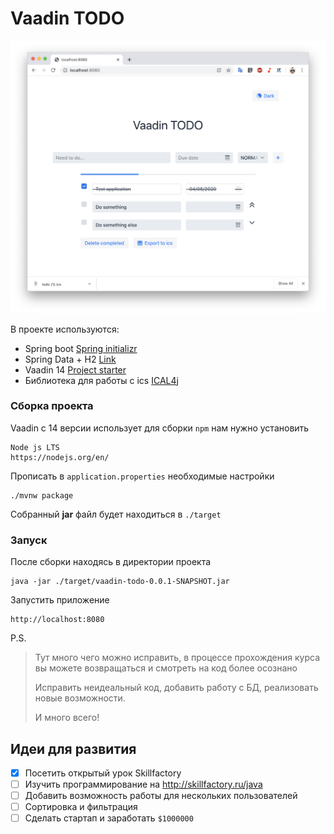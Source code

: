 # Vaadin TODO

![screenshot](screenshot.png)

В проекте используются:
- Spring boot [Spring initializr](https://start.spring.io/)
- Spring Data + H2 [Link](https://spring.io/projects/spring-data)
- Vaadin 14 [Project starter](https://vaadin.com/start)
- Библиотека для работы c ics [ICAL4j](https://github.com/ical4j/ical4j)

### Сборка проекта

Vaadin c 14 версии использует для сборки `npm` нам нужно установить
```
Node js LTS
https://nodejs.org/en/
```

Прописать в `application.properties` необходимые настройки
```
./mvnw package
```
Собранный **jar** файл будет находиться в `./target`

### Запуск
После сборки находясь в директории проекта
```
java -jar ./target/vaadin-todo-0.0.1-SNAPSHOT.jar
```

Запустить приложение 
```
http://localhost:8080
```

P.S.
>Тут много чего можно исправить, в процессе прохождения курса вы можете возвращаться и смотреть на код более осознано
>
>Исправить неидеальный код, добавить работу с БД, реализовать новые возможности.
>
>И много всего!

## Идеи для развития
- [x] Посетить открытый урок Skillfactory
- [ ] Изучить программирование на http://skillfactory.ru/java 
- [ ] Добавить возможность работы для нескольких пользователей
- [ ] Сортировка и фильтрация
- [ ] Сделать стартап и заработать `$1000000`
